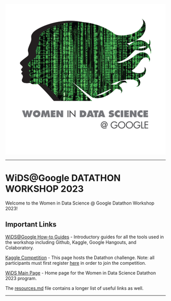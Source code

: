 <img src="images/wids-matrix-stacked.jpg" alt="WiDS" width="600"/>

---

# WiDS@Google DATATHON WORKSHOP 2023

Welcome to the Women in Data Science @ Google Datathon Workshop 2023! 



## Important Links

[WiDS@Google How-to Guides](.) - Introductory guides for all the tools used in the workshop including Github, Kaggle, Google Hangouts, and Colaboratory.

[Kaggle Competition](https://www.kaggle.com/competitions/widsdatathon2023/) - This page hosts the Datathon challenge. Note: all participants must first register [here](https://airtable.com/shrSmOC8mMDjc4dFl) in order to join the competition.

[WiDS Main Page](https://www.widsconference.org/datathon.html) - Home page for the Women in Data Science Datathon 2023 program.

The [resources.md](resources.md) file contains a longer list of useful links as well.


---
